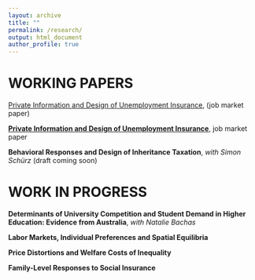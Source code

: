 ```yaml
---
layout: archive
title: ""
permalink: /research/
output: html_document
author_profile: true
---
```


# WORKING PAPERS
 <u><a href="{{khomenkomaks.com/files/Job_Market_Paper_-_October_2018.pdf}}">Private Information and Design of Unemployment Insurance</a></u>, (job market paper)
 
 
[**Private Information and Design of Unemployment Insurance**](http://khomenkomaks.com/files/Job_Market_Paper_-_October_2018.pdf), job market paper


**Behavioral Responses and Design of Inheritance Taxation**, *with Simon Schürz* (draft coming soon) 


# WORK IN PROGRESS

**Determinants of University Competition and Student Demand in Higher Education: Evidence from Australia**, *with Natalie Bachas*

**Labor Markets, Individual Preferences and Spatial Equilibria**

**Price Distortions and Welfare Costs of Inequality**

**Family-Level Responses to Social Insurance**
